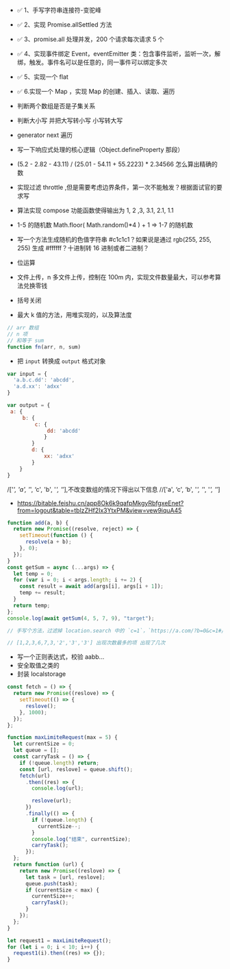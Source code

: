 - ✅ 1、手写字符串连接符-变驼峰
- ✅ 2、实现 Promise.allSettled 方法
- ✅ 3、promise.all 处理并发，200 个请求每次请求 5 个
- ✅ 4、实现事件绑定 Event，eventEmitter 类：包含事件监听，监听一次，解绑，触发。事件名可以是任意的，同一事件可以绑定多次
- ✅ 5、实现一个 flat
- ✅ 6.实现一个 Map ，实现 Map 的创建、插入、读取、遍历

- 判断两个数组是否是子集关系
- 判断大小写 并把大写转小写 小写转大写
- generator next 遍历
- 写一下响应式处理的核心逻辑（Object.defineProperty 那段）
- (5.2 - 2.82 - 43.11) / (25.01 - 54.11 + 55.2223) \* 2.34566 怎么算出精确的数
- 实现过滤 throttle ,但是需要考虑边界条件，第一次不能触发？根据面试官的要求写

- 算法实现 compose 功能函数使得输出为 1, 2 ,3, 3.1, 2.1, 1.1
- 1-5 的随机数 Math.floor( Math.random()\*4 ) + 1 => 1-7 的随机数

- 写一个方法生成随机的色值字符串 #c1c1c1？如果说是通过 rgb(255, 255, 255) 生成 #ffffff？十进制转 16 进制或者二进制？
- 位运算
- 文件上传，n 多文件上传，控制在 100m 内，实现文件数量最大，可以参考算法兑换零钱
- 括号关闭
- 最大 k 值的方法，用堆实现的，以及算法度

```js
// arr 数组
// n 项
// 和等于 sum
function fn(arr, n, sum)
```

- 把 `input` 转换成 `output` 格式对象

```javascript
var input = {
  'a.b.c.dd': 'abcdd',
  'a.d.xx': 'adxx'
}

var output = {
 a: {
     b: {
         c: {
             dd: 'abcdd'
            }
        }
        d: {
            xx: 'adxx'
        }
    }
}
```

/['_', 'a', '_', ‘c', 'b', '_', '_’],不改变数组的情况下得出以下信息
//['a', ‘c', ‘b', '_', '_', '_', '_’]

- https://bitable.feishu.cn/app8Ok6k9qafpMkgyRbfgxeEnet?from=logout&table=tblzZHf2Ix3YtxPM&view=vew9iquA45

```js
function add(a, b) {
  return new Promise((resolve, reject) => {
    setTimeout(function () {
      resolve(a + b);
    }, 0);
  });
}
const getSum = async (...args) => {
  let temp = 0;
  for (var i = 0; i < args.length; i += 2) {
    const result = await add(args[i], args[i + 1]);
    temp += result;
  }
  return temp;
};
console.log(await getSum(4, 5, 7, 9), "target");
```

```js
// 手写个方法，过滤掉 location.search 中的 `c=1`，`https://a.com/?b=0&c=1#/def?g=2&c=1&h=3#ijk_c=1`
```

```js
// [1,2,3,6,7,3,'2','3','3'] 出现次数最多的项 出现了几次
```

- 写一个正则表达式，校验 aabb...
- 安全取值之类的
- 封装 localstorage

```js
const fetch = () => {
  return new Promise((reslove) => {
    setTimeout(() => {
      reslove();
    }, 1000);
  });
};

function maxLimiteRequest(max = 5) {
  let currentSize = 0;
  let queue = [];
  const carryTask = () => {
    if (!queue.length) return;
    const [url, reslove] = queue.shift();
    fetch(url)
      .then((res) => {
        console.log(url);

        reslove(url);
      })
      .finally(() => {
        if (!queue.length) {
          currentSize--;
        }
        console.log("结束", currentSize);
        carryTask();
      });
  };
  return function (url) {
    return new Promise((reslove) => {
      let task = [url, reslove];
      queue.push(task);
      if (currentSize < max) {
        currentSize++;
        carryTask();
      }
    });
  };
}

let request1 = maxLimiteRequest();
for (let i = 0; i < 10; i++) {
  request1(i).then((res) => {});
}
```

